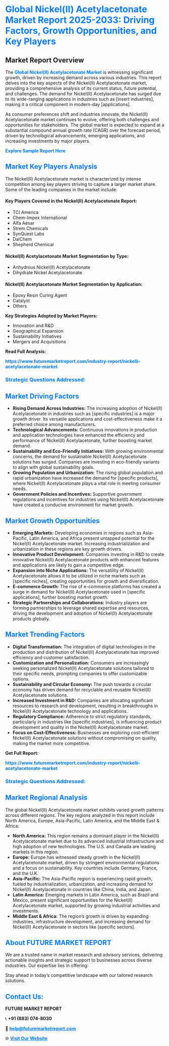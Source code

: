 <h1 style="color: #007BFF;">Global Nickel(II) Acetylacetonate Market Report 2025-2033: Driving Factors, Growth Opportunities, and Key Players</h1>

<section id="overview">
<h2>Market Report Overview</h2>
<p>The <a href="https://www.futuremarketreport.com/industry-report/nickelii-acetylacetonate-market" style="color: #007BFF; text-decoration: none;"><strong>Global Nickel(II) Acetylacetonate Market</strong></a> is witnessing significant growth, driven by increasing demand across various industries. This report delves into the key aspects of the Nickel(II) Acetylacetonate market, providing a comprehensive analysis of its current status, future potential, and challenges. The demand for Nickel(II) Acetylacetonate has surged due to its wide-ranging applications in industries such as [insert industries], making it a critical component in modern-day [applications].</p>
<p>As consumer preferences shift and industries innovate, the Nickel(II) Acetylacetonate market continues to evolve, offering both challenges and opportunities for stakeholders. The global market is expected to expand at a substantial compound annual growth rate (CAGR) over the forecast period, driven by technological advancements, emerging applications, and increasing investments by major players.</p>
</section>

<section id="overview">
<p><a href="https://www.futuremarketreport.com/request-sample/reportId=58453" style="color: #007BFF; text-decoration: none;"><strong>Explore Sample Report Here</strong></a></p>
</section>

<section id="key-players">
<h2 style="color: #007BFF;">Market Key Players Analysis</h2>
<p>The Nickel(II) Acetylacetonate market is characterized by intense competition among key players striving to capture a larger market share. Some of the leading companies in the market include:</p>
<h4>Key Players Covered in the Nickel(II) Acetylacetonate Report:</h4>
<ul><li>TCI America</li><li>Chem-Impex International</li><li>Alfa Aesar</li><li>Strem Chemicals</li><li>SynQuest Labs</li><li>DalChem</li><li>Shepherd Chemical</li></ul>
<h4>Nickel(II) Acetylacetonate Market Segmentation by Type:</h4>
<ul><li>Anhydrous Nickel(II) Acetylacetonate</li><li>Dihydrate Nickel Acetylacetonate</li></ul>

<h4>Nickel(II) Acetylacetonate Market Segmentation by Application:</h4>
<ul><li>Epoxy Resin Curing Agent</li><li>Catalyst</li><li>Others</li></ul>
<p><strong>Key Strategies Adopted by Market Players:</strong></p>
<ul>
<li>Innovation and R&D</li>
<li>Geographical Expansion</li>
<li>Sustainability Initiatives</li>
<li>Mergers and Acquisitions</li>
</ul>
</section>

<section>
<p><strong>Read Full Analysis: </strong></p><a href="https://www.futuremarketreport.com/industry-report/nickelii-acetylacetonate-market" style="color: #007BFF; text-decoration: none;"><strong>https://www.futuremarketreport.com/industry-report/nickelii-acetylacetonate-market</strong></a>
<h3 style="color: #007BFF;">Strategic Questions Addressed:</h3>
</section>

<section id="driving-factors">
<h2 style="color: #007BFF;">Market Driving Factors</h2>
<ul>
<li><strong>Rising Demand Across Industries:</strong> The increasing adoption of Nickel(II) Acetylacetonate in industries such as [specific industries] is a major growth driver. Its versatile applications and cost-effectiveness make it a preferred choice among manufacturers.</li>
<li><strong>Technological Advancements:</strong> Continuous innovations in production and application technologies have enhanced the efficiency and performance of Nickel(II) Acetylacetonate, further boosting market demand.</li>
<li><strong>Sustainability and Eco-Friendly Initiatives:</strong> With growing environmental concerns, the demand for sustainable Nickel(II) Acetylacetonate solutions has surged. Companies are investing in eco-friendly variants to align with global sustainability goals.</li>
<li><strong>Growing Population and Urbanization:</strong> The rising global population and rapid urbanization have increased the demand for [specific products], where Nickel(II) Acetylacetonate plays a vital role in meeting consumer needs.</li>
<li><strong>Government Policies and Incentives:</strong> Supportive government regulations and incentives for industries using Nickel(II) Acetylacetonate have created a conducive environment for market growth.</li>
</ul>
</section>

<section id="growth-opportunities">
<h2 style="color: #007BFF;">Market Growth Opportunities</h2>
<ul>
<li><strong>Emerging Markets:</strong> Developing economies in regions such as Asia-Pacific, Latin America, and Africa present untapped potential for the Nickel(II) Acetylacetonate market. Increasing industrialization and urbanization in these regions are key growth drivers.</li>
<li><strong>Innovative Product Development:</strong> Companies investing in R&D to create innovative Nickel(II) Acetylacetonate products with enhanced features and applications are likely to gain a competitive edge.</li>
<li><strong>Expansion into Niche Applications:</strong> The versatility of Nickel(II) Acetylacetonate allows it to be utilized in niche markets such as [specific niches], creating opportunities for growth and diversification.</li>
<li><strong>E-commerce Growth:</strong> The rise of e-commerce platforms has created a surge in demand for Nickel(II) Acetylacetonate used in [specific applications], further boosting market growth.</li>
<li><strong>Strategic Partnerships and Collaborations:</strong> Industry players are forming partnerships to leverage shared expertise and resources, driving the development and adoption of Nickel(II) Acetylacetonate products globally.</li>
</ul>
</section>

<section id="trending-factors">
<h2 style="color: #007BFF;">Market Trending Factors</h2>
<ul>
<li><strong>Digital Transformation:</strong> The integration of digital technologies in the production and distribution of Nickel(II) Acetylacetonate has improved efficiency and customer satisfaction.</li>
<li><strong>Customization and Personalization:</strong> Consumers are increasingly seeking personalized Nickel(II) Acetylacetonate solutions tailored to their specific needs, prompting companies to offer customizable options.</li>
<li><strong>Sustainability and Circular Economy:</strong> The push towards a circular economy has driven demand for recyclable and reusable Nickel(II) Acetylacetonate solutions.</li>
<li><strong>Increased Investment in R&D:</strong> Companies are allocating significant resources to research and development, resulting in breakthroughs in Nickel(II) Acetylacetonate technology and applications.</li>
<li><strong>Regulatory Compliance:</strong> Adherence to strict regulatory standards, particularly in industries like [specific industries], is influencing product development and quality in the Nickel(II) Acetylacetonate market.</li>
<li><strong>Focus on Cost-Effectiveness:</strong> Businesses are exploring cost-efficient Nickel(II) Acetylacetonate solutions without compromising on quality, making the market more competitive.</li>
</ul>
</section>

<section>
<p><strong>Get Full Report: </strong></p><a href="https://www.futuremarketreport.com/industry-report/nickelii-acetylacetonate-market" style="color: #007BFF; text-decoration: none;"><strong>https://www.futuremarketreport.com/industry-report/nickelii-acetylacetonate-market</strong></a>
<h3 style="color: #007BFF;">Strategic Questions Addressed:</h3>
</section>


<section id="regional-analysis">
<h2 style="color: #007BFF;">Market Regional Analysis</h2>
<p>The global Nickel(II) Acetylacetonate market exhibits varied growth patterns across different regions. The key regions analyzed in this report include North America, Europe, Asia-Pacific, Latin America, and the Middle East & Africa:</p>
<ul>
<li><strong>North America:</strong> This region remains a dominant player in the Nickel(II) Acetylacetonate market due to its advanced industrial infrastructure and high adoption of new technologies. The U.S. and Canada are leading markets in this region.</li>
<li><strong>Europe:</strong> Europe has witnessed steady growth in the Nickel(II) Acetylacetonate market, driven by stringent environmental regulations and a focus on sustainability. Key countries include Germany, France, and the U.K.</li>
<li><strong>Asia-Pacific:</strong> The Asia-Pacific region is experiencing rapid growth, fueled by industrialization, urbanization, and increasing demand for Nickel(II) Acetylacetonate in countries like China, India, and Japan.</li>
<li><strong>Latin America:</strong> Emerging markets in Latin America, such as Brazil and Mexico, present significant opportunities for the Nickel(II) Acetylacetonate market, supported by growing industrial activities and investments.</li>
<li><strong>Middle East & Africa:</strong> The region’s growth is driven by expanding industries, infrastructure development, and increasing demand for Nickel(II) Acetylacetonate in sectors like [specific sectors].</li>
</ul>
</section>

<footer>
<h2 style="color: #007BFF;">About FUTURE MARKET REPORT</h2>
<p>We are a trusted name in market research and advisory services, delivering actionable insights and strategic support to businesses across diverse industries. Our expertise lies in offering:</p>

<p>Stay ahead in today’s competitive landscape with our tailored research solutions.</p>

<h2 style="color: #007BFF;">Contact Us:</h2>
<p><strong>FUTURE MARKET REPORT</strong></p>
<p>📞 <strong>+91 (883) 074-8030</strong></p>
<p>📧 <strong><a href="mailto:help@futuremarketreport.com" style="color: #007BFF;">help@futuremarketreport.com</a></strong></p>
<p>🌐 <strong><a href="https://www.futuremarketreport.com/" style="color: #007BFF;">Visit Our Website</a></strong></p>
</footer>